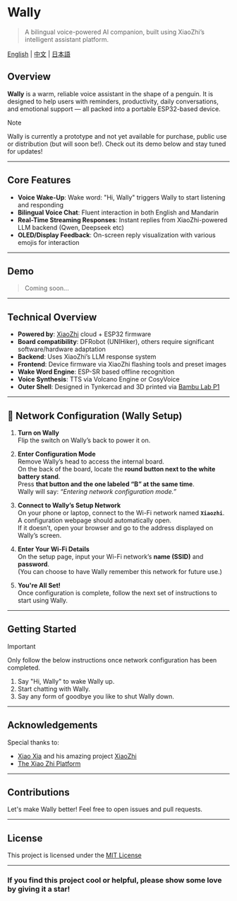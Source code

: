 # Wally

> A bilingual voice-powered AI companion, built using XiaoZhi’s intelligent assistant platform.

[English](README.md) | [中文](README_cn.md) | [日本語](README_ja.md)

## Overview

**Wally** is a warm, reliable voice assistant in the shape of a penguin. It is designed to help users with reminders, productivity, daily conversations, and emotional support — all packed into a portable ESP32-based device.

> [!NOTE]
> Wally is currently a prototype and not yet available for purchase, public use or distribution (but will soon be!). Check out its demo below and stay tuned for updates!

---

## Core Features

* **Voice Wake-Up**: Wake word: "Hi, Wally" triggers Wally to start listening and responding
* **Bilingual Voice Chat**: Fluent interaction in both English and Mandarin
* **Real-Time Streaming Responses**: Instant replies from XiaoZhi-powered LLM backend (Qwen, Deepseek etc)
* **OLED/Display Feedback**: On-screen reply visualization with various emojis for interaction

---

## Demo

> Coming soon...

---

## Technical Overview

* **Powered by**: [XiaoZhi](https://github.com/78/xiaozhi-esp32) cloud + ESP32 firmware
* **Board compatibility**: DFRobot (UNIHiker), others require significant software/hardware adaptation
* **Backend**: Uses XiaoZhi’s LLM response system
* **Frontend**: Device firmware via XiaoZhi flashing tools and preset images
* **Wake Word Engine**: ESP-SR based offline recognition
* **Voice Synthesis**: TTS via Volcano Engine or CosyVoice
* **Outer Shell**: Designed in Tynkercad and 3D printed via [Bambu Lab P1](https://bambulab.com/en-us/p1)

___

## 📶 Network Configuration (Wally Setup)

1. **Turn on Wally**  
   Flip the switch on Wally’s back to power it on.

2. **Enter Configuration Mode**  
   Remove Wally’s head to access the internal board.  
   On the back of the board, locate the **round button next to the white battery stand**.  
   Press **that button and the one labeled “B” at the same time**.  
   Wally will say: *“Entering network configuration mode.”*

3. **Connect to Wally’s Setup Network**  
   On your phone or laptop, connect to the Wi-Fi network named **`Xiaozhi`**.  
   A configuration webpage should automatically open.  
   If it doesn’t, open your browser and go to the address displayed on Wally’s screen.

4. **Enter Your Wi-Fi Details**  
   On the setup page, input your Wi-Fi network’s **name (SSID)** and **password**.  
   (You can choose to have Wally remember this network for future use.)

5. **You're All Set!**  
   Once configuration is complete, follow the next set of instructions to start using Wally.

---

## Getting Started

> [!IMPORTANT]
> Only follow the below instructions once network configuration has been completed.

1. Say "Hi, Wally" to wake Wally up.
2. Start chatting with Wally.
3. Say any form of goodbye you like to shut Wally down.

___

## Acknowledgements

Special thanks to:
- [Xiao Xia](https://github.com/78) and his amazing project [XiaoZhi](https://github.com/78/xiaozhi-esp32)
- [The Xiao Zhi Platform](https://xiaozhi.me/)

___

## Contributions

Let's make Wally better! Feel free to open issues and pull requests.

---

## License

This project is licensed under the [MIT License](LICENSE)

---

### If you find this project cool or helpful, please show some love by giving it a star!
